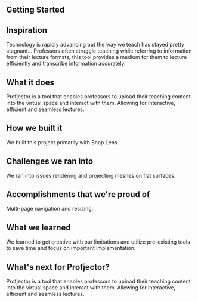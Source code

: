 

## Getting Started
## Inspiration
Technology is rapidly advancing but the way we teach has stayed pretty stagnant…
Professors often struggle teaching while referring to information from their lecture formats, this tool provides a medium for them to lecture efficiently and transcribe information accurately. 
## What it does
Profjector is a tool that enables professors to upload their teaching content into the virtual space and interact with them. Allowing for interactive, efficient and seamless lectures. 
## How we built it
We built this project primarily with Snap Lens. 
## Challenges we ran into
We ran into issues rendering and projecting meshes on flat surfaces. 
## Accomplishments that we're proud of
Multi-page navigation and resizing. 
## What we learned
We learned to get creative with our limitations and utilize pre-existing tools to save time and focus on important implementation. 
## What's next for Profjector?
Profjector is a tool that enables professors to upload their teaching content into the virtual space and interact with them. Allowing for interactive, efficient and seamless lectures. 
